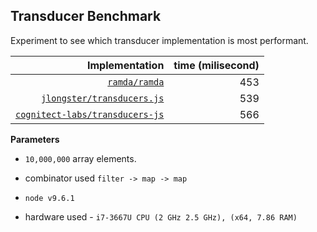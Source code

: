 ## Transducer Benchmark

Experiment to see which transducer implementation is most performant.

| Implementation | time (milisecond) |
|------:|----:|
|[`ramda/ramda`](https://github.com/ramda/ramda) | 453 |
|[`jlongster/transducers.js`](https://github.com/jlongster/transducers.js)  | 539 |
| [`cognitect-labs/transducers-js`](https://github.com/cognitect-labs/transducers-js) | 566 |


**Parameters**

-  `10,000,000` array elements.

- combinator used `filter -> map -> map`

- `node v9.6.1`

- hardware used - `i7-3667U CPU (2 GHz 2.5 GHz), (x64, 7.86 RAM)`

